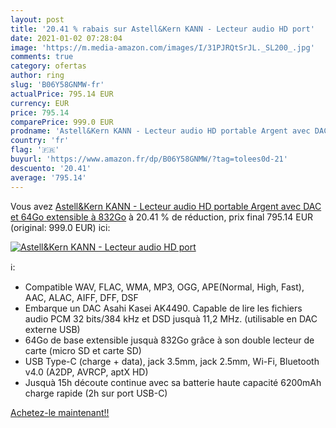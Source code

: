 ```yaml
---
layout: post
title: '20.41 % rabais sur Astell&Kern KANN - Lecteur audio HD port'
date: 2021-01-02 07:28:04
image: 'https://m.media-amazon.com/images/I/31PJRQtSrJL._SL200_.jpg'
comments: true
category: ofertas
author: ring
slug: 'B06Y58GNMW-fr'
actualPrice: 795.14 EUR
currency: EUR
price: 795.14
comparePrice: 999.0 EUR
prodname: 'Astell&Kern KANN - Lecteur audio HD portable Argent avec DAC et 64Go extensible à 832Go'
country: 'fr'
flag: '🇫🇷'
buyurl: 'https://www.amazon.fr/dp/B06Y58GNMW/?tag=tolees0d-21'
descuento: '20.41'
average: '795.14'
---
```


Vous avez [Astell&Kern KANN - Lecteur audio HD portable Argent avec DAC et 64Go extensible à 832Go](https://www.amazon.fr/dp/B06Y58GNMW/?tag=tolees0d-21)  à  20.41 % de réduction, prix final  795.14 EUR (original: 999.0 EUR) ici:

[![Astell&Kern KANN - Lecteur audio HD port](https://m.media-amazon.com/images/I/31PJRQtSrJL._SL200_.jpg)](https://www.amazon.fr/dp/B06Y58GNMW/?tag=tolees0d-21)

ℹ️:

- Compatible WAV, FLAC, WMA, MP3, OGG, APE(Normal, High, Fast), AAC, ALAC, AIFF, DFF, DSF
- Embarque un DAC Asahi Kasei AK4490. Capable de lire les fichiers audio PCM 32 bits/384 kHz et DSD jusquà 11,2 MHz. (utilisable en DAC externe USB)
- 64Go de base extensible jusquà 832Go grâce à son double lecteur de carte (micro SD et carte SD)
- USB Type-C (charge + data), jack 3.5mm, jack 2.5mm, Wi-Fi, Bluetooth v4.0 (A2DP, AVRCP, aptX HD)
- Jusquà 15h découte continue avec sa batterie haute capacité 6200mAh charge rapide (2h sur port USB-C)

[Achetez-le maintenant!!](https://www.amazon.fr/dp/B06Y58GNMW/?tag=tolees0d-21)
